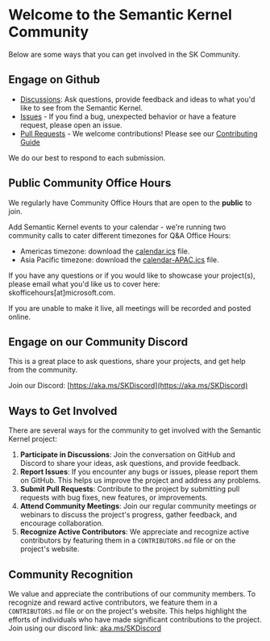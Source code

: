 # Welcome to the Semantic Kernel Community

Below are some ways that you can get involved in the SK Community.

## Engage on Github

- [Discussions](https://github.com/microsoft/semantic-kernel/discussions): Ask questions, provide feedback and ideas to what you'd like to see from the Semantic Kernel.
- [Issues](https://github.com/microsoft/semantic-kernel/issues) - If you find a bug, unexpected behavior or have a feature request, please open an issue.
- [Pull Requests](https://github.com/microsoft/semantic-kernel/pulls) - We welcome contributions! Please see our [Contributing Guide](https://github.com/microsoft/semantic-kernel/blob/main/CONTRIBUTING.md)

We do our best to respond to each submission.

## Public Community Office Hours

We regularly have Community Office Hours that are open to the **public** to join.

Add Semantic Kernel events to your calendar - we're running two community calls to cater different timezones for Q&A Office Hours:

- Americas timezone: download the [calendar.ics](https://aka.ms/sk-community-calendar) file.
- Asia Pacific timezone: download the [calendar-APAC.ics](https://aka.ms/sk-community-calendar-apac) file.

If you have any questions or if you would like to showcase your project(s), please email what you'd like us to cover here: skofficehours[at]microsoft.com.

If you are unable to make it live, all meetings will be recorded and posted online.

## Engage on our Community Discord

This is a great place to ask questions, share your projects, and get help from the community.

Join our Discord:
[https://aka.ms/SKDiscord](https://aka.ms/SKDiscord)

## Ways to Get Involved

There are several ways for the community to get involved with the Semantic Kernel project:

1. **Participate in Discussions**: Join the conversation on GitHub and Discord to share your ideas, ask questions, and provide feedback.
2. **Report Issues**: If you encounter any bugs or issues, please report them on GitHub. This helps us improve the project and address any problems.
3. **Submit Pull Requests**: Contribute to the project by submitting pull requests with bug fixes, new features, or improvements.
4. **Attend Community Meetings**: Join our regular community meetings or webinars to discuss the project's progress, gather feedback, and encourage collaboration.
5. **Recognize Active Contributors**: We appreciate and recognize active contributors by featuring them in a `CONTRIBUTORS.md` file or on the project's website.

## Community Recognition

We value and appreciate the contributions of our community members. To recognize and reward active contributors, we feature them in a `CONTRIBUTORS.md` file or on the project's website. This helps highlight the efforts of individuals who have made significant contributions to the project.
Join using our discord link: [aka.ms/SKDiscord](https://aka.ms/SKDiscord)
